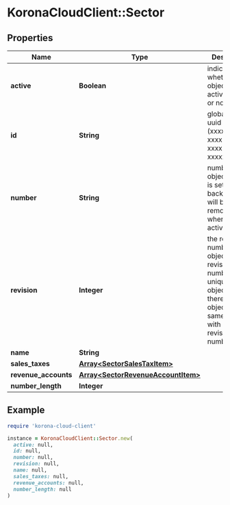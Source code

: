 # KoronaCloudClient::Sector

## Properties

| Name | Type | Description | Notes |
| ---- | ---- | ----------- | ----- |
| **active** | **Boolean** | indicates whether the object is active for use or not | [optional][readonly] |
| **id** | **String** | global object uuid (xxxxxxxx-xxxx-xxxx-xxxx-xxxxxxxxxxxx) | [optional] |
| **number** | **String** | number of the object, like it is set in backoffice; will be removed when active&#x3D;false | [optional] |
| **revision** | **Integer** | the revision number of the object. revision numbers are unique per object-type. there is is no object of the same type with identical revision numbers. | [optional][readonly] |
| **name** | **String** |  | [optional] |
| **sales_taxes** | [**Array&lt;SectorSalesTaxItem&gt;**](SectorSalesTaxItem.md) |  | [optional] |
| **revenue_accounts** | [**Array&lt;SectorRevenueAccountItem&gt;**](SectorRevenueAccountItem.md) |  | [optional] |
| **number_length** | **Integer** |  | [optional] |

## Example

```ruby
require 'korona-cloud-client'

instance = KoronaCloudClient::Sector.new(
  active: null,
  id: null,
  number: null,
  revision: null,
  name: null,
  sales_taxes: null,
  revenue_accounts: null,
  number_length: null
)
```

